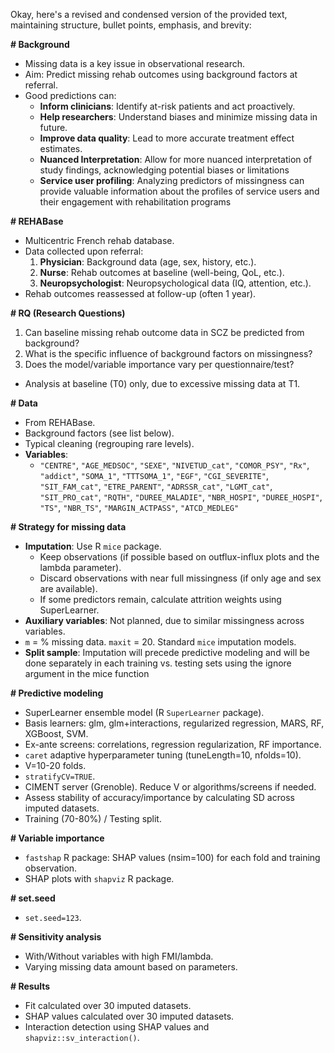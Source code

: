 Okay, here's a revised and condensed version of the provided text, maintaining structure, bullet points, emphasis, and brevity:

**# Background**

*   Missing data is a key issue in observational research.
*   Aim: Predict missing rehab outcomes using background factors at referral.
*   Good predictions can:
    *   **Inform clinicians**: Identify at-risk patients and act proactively.
    *   **Help researchers**: Understand biases and minimize missing data in future.
    *   **Improve data quality**: Lead to more accurate treatment effect estimates.
    *   **Nuanced Interpretation**: Allow for more nuanced interpretation of study findings, acknowledging potential biases or limitations
    *   **Service user profiling**: Analyzing predictors of missingness can provide valuable information about the profiles of service users and their engagement with rehabilitation programs

**# REHABase**

*   Multicentric French rehab database.
*   Data collected upon referral:
    1.  **Physician**: Background data (age, sex, history, etc.).
    2.  **Nurse**: Rehab outcomes at baseline (well-being, QoL, etc.).
    3.  **Neuropsychologist**: Neuropsychological data (IQ, attention, etc.).
*   Rehab outcomes reassessed at follow-up (often 1 year).

**# RQ (Research Questions)**

1.  Can baseline missing rehab outcome data in SCZ be predicted from background?
2.  What is the specific influence of background factors on missingness?
3.  Does the model/variable importance vary per questionnaire/test?
*   Analysis at baseline (T0) only, due to excessive missing data at T1.

**# Data**

*   From REHABase.
*   Background factors (see list below).
*   Typical cleaning (regrouping rare levels).
*   **Variables**:
    *   `"CENTRE"`, `"AGE_MEDSOC"`, `"SEXE"`, `"NIVETUD_cat"`, `"COMOR_PSY"`, `"Rx"`, `"addict"`, `"SOMA_1"`, `"TTTSOMA_1"`, `"EGF"`, `"CGI_SEVERITE"`, `"SIT_FAM_cat"`, `"ETRE_PARENT"`, `"ADRSSR_cat"`, `"LGMT_cat"`, `"SIT_PRO_cat"`, `"RQTH"`, `"DUREE_MALADIE"`, `"NBR_HOSPI"`, `"DUREE_HOSPI"`, `"TS"`, `"NBR_TS"`, `"MARGIN_ACTPASS"`, `"ATCD_MEDLEG"`

**# Strategy for missing data**

*   **Imputation**: Use R `mice` package.
    *   Keep observations (if possible based on outflux-influx plots and the lambda parameter).
    *   Discard observations with near full missingness (if only age and sex are available).
    *   If some predictors remain, calculate attrition weights using SuperLearner.
*   **Auxiliary variables**: Not planned, due to similar missingness across variables.
*   `m` = % missing data. `maxit` = 20. Standard `mice` imputation models.
*   **Split sample**: Imputation will precede predictive modeling and will be done separately in each training vs. testing sets using the ignore argument in the mice function

**# Predictive modeling**

*   SuperLearner ensemble model (R `SuperLearner` package).
*   Basis learners: glm, glm+interactions, regularized regression, MARS, RF, XGBoost, SVM.
*   Ex-ante screens: correlations, regression regularization, RF importance.
*   `caret` adaptive hyperparameter tuning (tuneLength=10, nfolds=10).
*   V=10-20 folds.
*   `stratifyCV=TRUE`.
*   CIMENT server (Grenoble). Reduce V or algorithms/screens if needed.
*   Assess stability of accuracy/importance by calculating SD across imputed datasets.
*   Training (70-80%) / Testing split.

**# Variable importance**

*   `fastshap` R package: SHAP values (nsim=100) for each fold and training observation.
*   SHAP plots with `shapviz` R package.

**# set.seed**

*   `set.seed=123`.

**# Sensitivity analysis**

*   With/Without variables with high FMI/lambda.
*   Varying missing data amount based on parameters.

**# Results**

*   Fit calculated over 30 imputed datasets.
*   SHAP values calculated over 30 imputed datasets.
*   Interaction detection using SHAP values and `shapviz::sv_interaction()`.
